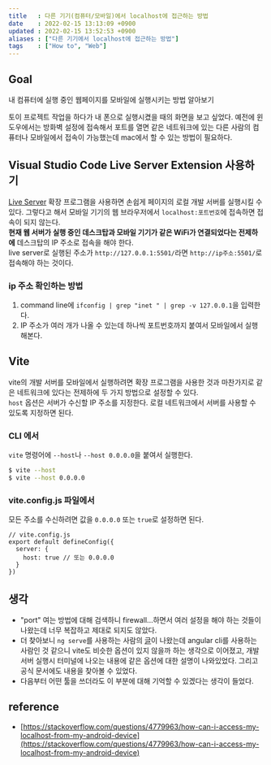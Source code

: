 ```yaml
---
title   : 다른 기기(컴퓨터/모바일)에서 localhost에 접근하는 방법 
date    : 2022-02-15 13:13:09 +0900
updated : 2022-02-15 13:52:53 +0900
aliases : ["다른 기기에서 localhost에 접근하는 방법"]
tags    : ["How to", "Web"]
---
```

## Goal
내 컴퓨터에 실행 중인 웹페이지를 모바일에 실행시키는 방법 알아보기  

토이 프로젝트 작업을 하다가 내 폰으로 실행시켰을 때의 화면을 보고 싶었다. 예전에 윈도우에서는 방화벽 설정에 접속해서 포트를 열면 같은 네트워크에 있는 다른 사람의 컴퓨터나 모바일에서 접속이 가능했는데 mac에서 할 수 있는 방법이 필요하다.  

## Visual Studio Code Live Server Extension 사용하기  
[Live Server](https://marketplace.visualstudio.com/items?itemName=ritwickdey.LiveServer) 확장 프로그램을 사용하면 손쉽게 페이지의 로컬 개발 서버를 실행시킬 수 있다. 그렇다고 해서 모바일 기기의 웹 브라우저에서 `localhost:포트번호`에 접속하면 접속이 되지 않는다.  
**현재 웹 서버가 실행 중인 데스크탑과 모바일 기기가 같은 WiFi가 연결되었다는 전제하에** 데스크탑의 IP 주소로 접속을 해야 한다.     
live server로 실행된 주소가 `http://127.0.0.1:5501/`라면 `http://ip주소:5501/`로 접속해야 하는 것이다.  

### ip 주소 확인하는 방법
1. command line에 `ifconfig | grep "inet " | grep -v 127.0.0.1`을 입력한다.
2. IP 주소가 여러 개가 나올 수 있는데 하나씩 포트번호까지 붙여서 모바일에서 실행해본다. 

## Vite 
vite의 개발 서버를 모바일에서 실행하려면 확장 프로그램을 사용한 것과 마찬가지로 같은 네트워크에 있다는 전제하에 두 가지 방법으로 설정할 수 있다.  
`host` 옵션은 서버가 수신할 IP 주소를 지정한다. 로컬 네트워크에서 서버를 사용할 수 있도록 지정하면 된다.    

### CLI 에서 
`vite` 명령어에 `--host`나 `--host 0.0.0.0`을 붙여서 실행한다.  
```bash
$ vite --host 
$ vite --host 0.0.0.0
```

### vite.config.js 파일에서 
모든 주소를 수신하려면 값을 `0.0.0.0` 또는 `true`로 설정하면 된다.  
```
// vite.config.js
export default defineConfig({
  server: {
    host: true // 또는 0.0.0.0
  }
})
```


## 생각 
-  "port" 여는 방법에 대해 검색하니 firewall...하면서 여러 설정을 해야 하는 것들이 나왔는데 너무 복잡하고 제대로 되지도 않았다.  
- 더 찾아보니 `ng serve`를 사용하는 사람의 [글](https://stackoverflow.com/questions/47493325/how-do-i-use-a-mobile-phone-to-open-localhost4200)이 나왔는데 angular cli를 사용하는 사람인 것 같으니 vite도 비슷한 옵션이 있지 않을까 하는 생각으로 이어졌고, 개발 서버 실행시 터미널에 나오는 내용에 같은 옵션에 대한 설명이 나와있었다. 그리고 공식 문서에도 내용을 찾아볼 수 있었다. 
- 다음부터 어떤 툴을 쓰더라도 이 부분에 대해 기억할 수 있겠다는 생각이 들었다.  

## reference
- [https://stackoverflow.com/questions/4779963/how-can-i-access-my-localhost-from-my-android-device](https://stackoverflow.com/questions/4779963/how-can-i-access-my-localhost-from-my-android-device)
